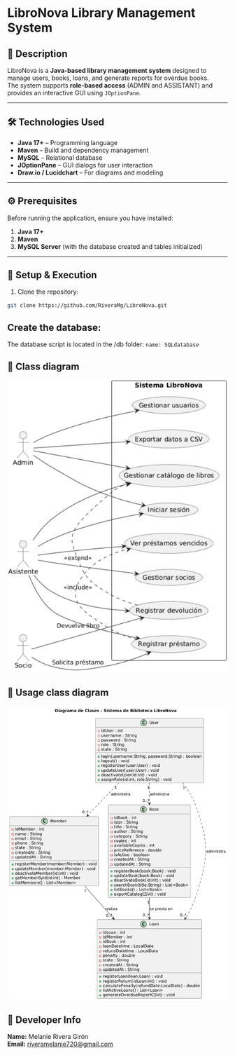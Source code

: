 # LibroNova Library Management System

## 📌 Description
LibroNova is a **Java-based library management system** designed to manage users, books, loans, and generate reports for overdue books.  
The system supports **role-based access** (ADMIN and ASSISTANT) and provides an interactive GUI using `JOptionPane`.

---

## 🛠 Technologies Used
- **Java 17+** – Programming language  
- **Maven** – Build and dependency management  
- **MySQL** – Relational database  
- **JOptionPane** – GUI dialogs for user interaction  
- **Draw.io / Lucidchart** – For diagrams and modeling  

---

## ⚙️ Prerequisites
Before running the application, ensure you have installed:

1. **Java 17+**
2. **Maven**
3. **MySQL Server** (with the database created and tables initialized)

---

## 🚀 Setup & Execution

1. Clone the repository:
```bash
git clone https://github.com/RiveraMg/LibroNova.git
```
## Create the database:

The database script is located in the /db folder:
`name: SQLdatabase` 

## 📄 Class diagram
![DC](src/main/java/com/codeup/libronova/diagrams/DCU.webp)

## 📄 Usage class diagram
![DCU](src/main/java/com/codeup/libronova/diagrams/DIAGRAM.png)  

## 👤 Developer Info
**Name:** Melanie Rivera Girón  
**Email:** riveramelanie720@gmail.com



